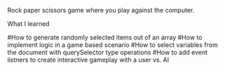 Rock paper scissors game where you play against the computer.

What I learned

#How to generate randomly selected items out of an array
#How to implement logic in a game based scenario
#How to select variables from the document with querySelector type operations
#How to add event listners to create interactive gameplay with a user vs. AI
